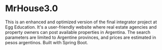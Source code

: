 # MrHouse3.0
This is an enhanced and optimized version of the final integrator project at Egg Education. It's a user-friendly website where real estate agencies and property owners can post available properties in Argentina. The search parameters are limited to Argentine provinces, and prices are estimated in pesos argentinos. Built with Spring Boot.
